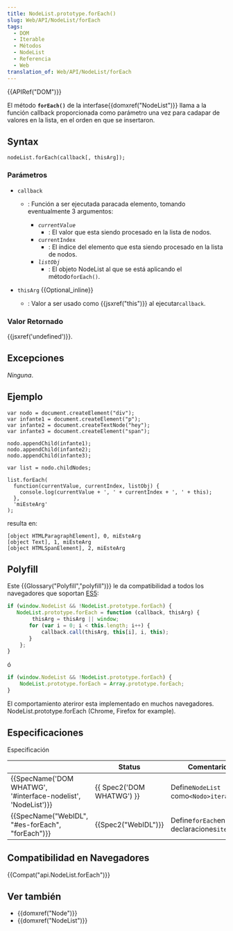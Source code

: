 ```yaml
---
title: NodeList.prototype.forEach()
slug: Web/API/NodeList/forEach
tags:
  - DOM
  - Iterable
  - Métodos
  - NodeList
  - Referencia
  - Web
translation_of: Web/API/NodeList/forEach
---
```

{{APIRef("DOM")}}

El método **`forEach()`** de la interfase{{domxref("NodeList")}} llama a la función callback proporcionada como parámetro una vez para cadapar de valores en la lista, en el orden en que se insertaron.

## Syntax

```
nodeList.forEach(callback[, thisArg]);
```

### Parámetros

- `callback`

  - : Función a ser ejecutada paracada elemento, tomando eventualmente 3 argumentos:

    - _`currentValue`_
      - : El valor que esta siendo procesado en la lista de nodos.
    - `currentIndex`
      - : El índice del elemento que esta siendo procesado en la lista de nodos.
    - _`listObj`_
      - : El objeto NodeList al que se está aplicando el método`forEach()`.

- `thisArg` {{Optional_inline}}
  - : Valor a ser usado como {{jsxref("this")}} al ejecutar`callback`.

### Valor Retornado

{{jsxref('undefined')}}.

## Excepciones

_Ninguna_.

## Ejemplo

```
var nodo = document.createElement("div");
var infante1 = document.createElement("p");
var infante2 = document.createTextNode("hey");
var infante3 = document.createElement("span");

nodo.appendChild(infante1);
nodo.appendChild(infante2);
nodo.appendChild(infante3);

var list = nodo.childNodes;

list.forEach(
  function(currentValue, currentIndex, listObj) {
    console.log(currentValue + ', ' + currentIndex + ', ' + this);
  },
  'miEsteArg'
);
```

resulta en:

```
[object HTMLParagraphElement], 0, miEsteArg
[object Text], 1, miEsteArg
[object HTMLSpanElement], 2, miEsteArg
```

## Polyfill

Este {{Glossary("Polyfill","polyfill")}} le da compatibilidad a todos los navegadores que soportan [ES5](https://caniuse.com/#search=es5):

```js
if (window.NodeList && !NodeList.prototype.forEach) {
   NodeList.prototype.forEach = function (callback, thisArg) {
        thisArg = thisArg || window;
       for (var i = 0; i < this.length; i++) {
           callback.call(thisArg, this[i], i, this);
       }
    };
}
```

ó

```js
if (window.NodeList && !NodeList.prototype.forEach) {
    NodeList.prototype.forEach = Array.prototype.forEach;
}
```

El comportamiento ateriror esta implementado en muchos navegadores. NodeList.prototype.forEach (Chrome, Firefox for example).

## Especificaciones

Especificación

|                                                                                  | Status                           | Comentarios                                |
| -------------------------------------------------------------------------------- | -------------------------------- | ------------------------------------------ |
| {{SpecName('DOM WHATWG', '#interface-nodelist', 'NodeList')}} | {{ Spec2('DOM WHATWG') }} | Define`NodeList` como`<Nodo>iterable`      |
| {{SpecName("WebIDL", "#es-forEach", "forEach")}}                 | {{Spec2("WebIDL")}}         | Define`forEach`en declaraciones`iterables` |

## Compatibilidad en Navegadores

{{Compat("api.NodeList.forEach")}}

## Ver también

- {{domxref("Node")}}
- {{domxref("NodeList")}}
